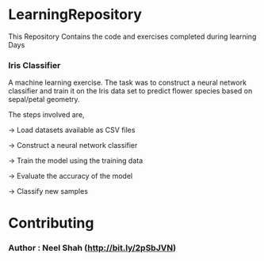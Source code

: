 # LearningRepository
This Repository Contains the code and exercises completed during learning Days

### Iris Classifier
A machine learning exercise.
The task was to construct a neural network classifier and train it on the Iris data set to predict flower species based on sepal/petal geometry.

The steps involved are,

-> Load datasets available as CSV files

-> Construct a neural network classifier

-> Train the model using the training data

-> Evaluate the accuracy of the model

-> Classify new samples


# Contributing
### Author : Neel Shah (http://bit.ly/2pSbJVN)
